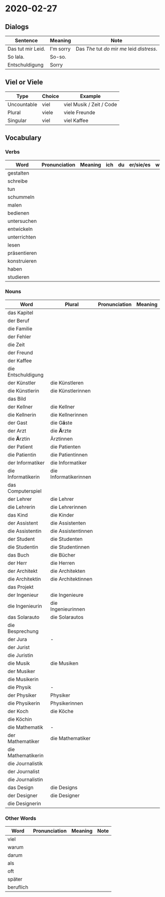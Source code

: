 # 2020-02-27

## Dialogs

Sentence|Meaning|Note
-|-|-
Das tut mir Leid.|I'm sorry|Das *The* tut *do* mir *me* leid *distress*.
So lala.|So-so.
Entschuldigung|Sorry

## Viel or Viele

Type|Choice|Example
-|-|-
Uncountable|viel|viel Musik / Zeit / Code
Plural|viele|viele Freunde
Singular|viel|viel Kaffee

## Vocabulary

### Verbs

Word|Pronunciation|Meaning|ich|du|er/sie/es|wir|ihr|sie/Sie
-|-|-|-|-|-|-|-|-
gestalten|
schreibe|
tun|
schummeln|
malen|
bedienen|
untersuchen|
entwickeln|
unterrichten|
lesen|
präsentieren|
konstruieren|
haben|
studieren|

### Nouns

Word|Plural|Pronunciation|Meaning
-|-|-|-
das Kapitel|
der Beruf|
die Familie|
der Fehler|
die Zeit|
der Freund|
der Kaffee|
die Entschuldigung|
der Künstler|die Künstleren
die Künstlerin|die Künstlerinnen
das Bild|
der Kellner|die Kellner
die Kellnerin|die Kellnerinnen
der Gast|die G**ä**ste|
der Arzt|die **Ä**rzte|
die **Ä**rztin|Ärztinnen
der Patient|die Patienten|
die Patientin|die Patientinnen|
der Informatiker|die Informatiker
die Informatikerin|die Informatikerinnen
das Computerspiel|
der Lehrer|die Lehrer
die Lehrerin|die Lehrerinnen
das Kind|die Kinder
der Assistent|die Assistenten
die Assistentin|die Assistentinnen
der Student|die Studenten
die Studentin|die Studentinnen
das Buch|die Bücher
der Herr|die Herren
der Architekt|die Architekten
die Architektin|die Architektinnen
das Projekt|
der Ingenieur|die Ingenieure
die Ingenieurin|die Ingenieurinnen
das Solarauto|die Solarautos
die Besprechung|
der Jura|-
der Jurist|
die Juristin|
die Musik|die Musiken
der Musiker|
die Musikerin|
die Physik|-
der Physiker|Physiker
die Physikerin|Physikerinnen
der Koch|die Köche
die Köchin|
die Mathematik|-
der Mathematiker|die Mathematiker
die Mathematikerin|
die Journalistik|
der Journalist|
die Journalistin|
das Design|die Designs
der Designer|die Designer
die Designerin|

### Other Words

Word|Pronunciation|Meaning|Note
-|-|-|-
viel|
warum|
darum|
als|
oft|
später|
beruflich|

<!--stackedit_data:
eyJoaXN0b3J5IjpbMjkzOTI1MTY4XX0=
-->